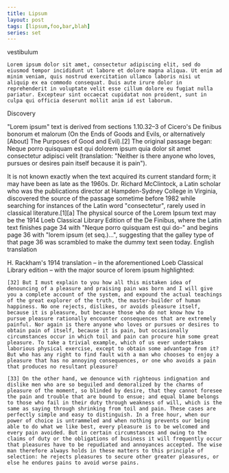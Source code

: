 ```yaml
---
title: Lipsum
layout: post
tags: [lipsum,foo,bar,blah]
series: set
---
```

vestibulum 

    Lorem ipsum dolor sit amet, consectetur adipiscing elit, sed do eiusmod tempor incididunt ut labore et dolore magna aliqua. Ut enim ad minim veniam, quis nostrud exercitation ullamco laboris nisi ut aliquip ex ea commodo consequat. Duis aute irure dolor in reprehenderit in voluptate velit esse cillum dolore eu fugiat nulla pariatur. Excepteur sint occaecat cupidatat non proident, sunt in culpa qui officia deserunt mollit anim id est laborum.

<!-- cut -->
Discovery

"Lorem ipsum" text is derived from sections 1.10.32–3 of Cicero's De finibus bonorum et malorum (On the Ends of Goods and Evils, or alternatively [About] The Purposes of Good and Evil).[2] The original passage began: Neque porro quisquam est qui dolorem ipsum quia dolor sit amet consectetur adipisci velit (translation: "Neither is there anyone who loves, pursues or desires pain itself because it is pain").

It is not known exactly when the text acquired its current standard form; it may have been as late as the 1960s. Dr. Richard McClintock, a Latin scholar who was the publications director at Hampden-Sydney College in Virginia, discovered the source of the passage sometime before 1982 while searching for instances of the Latin word "consectetur", rarely used in classical literature.[1][a] The physical source of the Lorem Ipsum text may be the 1914 Loeb Classical Library Edition of the De Finibus, where the Latin text finishes page 34 with "Neque porro quisquam est qui do-" and begins page 36 with "lorem ipsum (et seq.)…", suggesting that the galley type of that page 36 was scrambled to make the dummy text seen today.
English translation

H. Rackham's 1914 translation – in the aforementioned Loeb Classical Library edition – with the major source of lorem ipsum highlighted:

    [32] But I must explain to you how all this mistaken idea of denouncing of a pleasure and praising pain was born and I will give you a complete account of the system, and expound the actual teachings of the great explorer of the truth, the master-builder of human happiness. No one rejects, dislikes, or avoids pleasure itself, because it is pleasure, but because those who do not know how to pursue pleasure rationally encounter consequences that are extremely painful. Nor again is there anyone who loves or pursues or desires to obtain pain of itself, because it is pain, but occasionally circumstances occur in which toil and pain can procure him some great pleasure. To take a trivial example, which of us ever undertakes laborious physical exercise, except to obtain some advantage from it? But who has any right to find fault with a man who chooses to enjoy a pleasure that has no annoying consequences, or one who avoids a pain that produces no resultant pleasure?

    [33] On the other hand, we denounce with righteous indignation and dislike men who are so beguiled and demoralized by the charms of pleasure of the moment, so blinded by desire, that they cannot foresee the pain and trouble that are bound to ensue; and equal blame belongs to those who fail in their duty through weakness of will, which is the same as saying through shrinking from toil and pain. These cases are perfectly simple and easy to distinguish. In a free hour, when our power of choice is untrammeled and when nothing prevents our being able to do what we like best, every pleasure is to be welcomed and every pain avoided. But in certain circumstances and owing to the claims of duty or the obligations of business it will frequently occur that pleasures have to be repudiated and annoyances accepted. The wise man therefore always holds in these matters to this principle of selection: he rejects pleasures to secure other greater pleasures, or else he endures pains to avoid worse pains.


